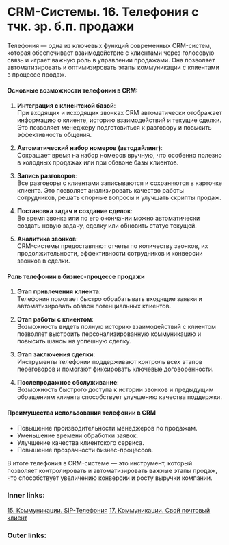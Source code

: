  

# CRM-Системы. 16. Телефония с тчк. зр. б.п. продажи

Телефония — одна из ключевых функций современных CRM-систем, которая обеспечивает взаимодействие с клиентами через голосовую связь и играет важную роль в управлении продажами. Она позволяет автоматизировать и оптимизировать этапы коммуникации с клиентами в процессе продаж.

#### Основные возможности телефонии в CRM:

1. **Интеграция с клиентской базой**:  
    При входящих и исходящих звонках CRM автоматически отображает информацию о клиенте, историю взаимодействий и текущие сделки. Это позволяет менеджеру подготовиться к разговору и повысить эффективность общения.
    
2. **Автоматический набор номеров (автодайлинг)**:  
    Сокращает время на набор номеров вручную, что особенно полезно в холодных продажах или при обзвоне базы клиентов.
    
3. **Запись разговоров**:  
    Все разговоры с клиентами записываются и сохраняются в карточке клиента. Это позволяет анализировать качество работы сотрудников, решать спорные вопросы и улучшать скрипты продаж.
    
4. **Постановка задач и создание сделок**:  
    Во время звонка или по его окончании можно автоматически создать новую задачу, сделку или обновить статус текущей.
    
5. **Аналитика звонков**:  
    CRM-системы предоставляют отчеты по количеству звонков, их продолжительности, эффективности сотрудников и конверсии звонков в сделки.
    

#### Роль телефонии в бизнес-процессе продажи

1. **Этап привлечения клиента**:  
    Телефония помогает быстро обрабатывать входящие заявки и автоматизировать обзвон потенциальных клиентов.
    
2. **Этап работы с клиентом**:  
    Возможность видеть полную историю взаимодействий с клиентом позволяет выстроить персонализированную коммуникацию и повысить шансы на успешную сделку.
    
3. **Этап заключения сделки**:  
    Инструменты телефонии поддерживают контроль всех этапов переговоров и помогают фиксировать ключевые договоренности.
    
4. **Послепродажное обслуживание**:  
    Возможность быстрого доступа к истории звонков и предыдущим обращениям клиента способствует улучшению качества поддержки.
    

#### Преимущества использования телефонии в CRM

- Повышение производительности менеджеров по продажам.
- Уменьшение времени обработки заявок.
- Улучшение качества клиентского сервиса.
- Повышение прозрачности бизнес-процессов.

В итоге телефония в CRM-системе — это инструмент, который позволяет контролировать и автоматизировать важные этапы продаж, что способствует увеличению конверсии и росту выручки компании.

### Inner links:
[15. Коммуникации. SIP-Телефония](2.%20Theory/IT%20продукты/CRM/15.%20Коммуникации.%20SIP-Телефония.md)
[17. Коммуникации. Свой почтовый клиент](2.%20Theory/IT%20продукты/CRM/17.%20Коммуникации.%20Свой%20почтовый%20клиент.md)
### Outer links: